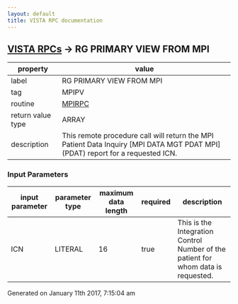 ```yaml
---
layout: default
title: VISTA RPC documentation
---
```




## [VISTA RPCs](TableOfContent.md) &#8594; RG PRIMARY VIEW FROM MPI 

 property | value 
--- | --- 
 label | RG PRIMARY VIEW FROM MPI
 tag | MPIPV
 routine | [MPIRPC](http://code.osehra.org/dox/Routine_MPIRPC_source.html)
 return value type | ARRAY
 description | This remote procedure call will return the MPI Patient Data Inquiry [MPI DATA MGT PDAT MPI] (PDAT) report for a requested ICN.

### Input Parameters

| input parameter | parameter type | maximum data length | required | description | 
| --- | --- | --- | --- | --- | 
| ICN | LITERAL | 16 | true | This is the Integration Control Number of the patient for whom data is requested. | 




 Generated on January 11th 2017, 7:15:04 am